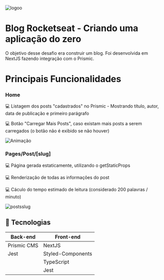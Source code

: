![logoo](https://user-images.githubusercontent.com/90292951/168811294-76740f2a-3b69-4f7b-9dc7-8908d0a88a30.jpg)


# Blog Rocketseat - Criando uma aplicação do zero  
O objetivo desse desafio era construir um blog.
Foi desenvolvida em NextJS fazendo integração com o Prismic.

# Principais Funcionalidades

### Home
💻 Listagem dos posts "cadastrados" no Prismic - Mostrando título, autor, data de publicação e primeiro parágrafo

💻 Botão "Carregar Mais Posts", caso existam mais posts a serem carregados (o botão não é exibido se não houver)

![Animação](https://user-images.githubusercontent.com/90292951/168809158-23dd047d-4ab2-468e-a811-cebeb3f1dde5.gif)

### Pages/Post/[slug]
💻 Página gerada estaticamente, utilizando o getStaticProps

💻 Renderização de todas as informações do post

💻 Cáculo do tempo estimado de leitura (considerado 200 palavras / minuto)

![postsslug](https://user-images.githubusercontent.com/90292951/168818083-19a3c957-4032-4023-ba0b-045f9954005d.gif)

## :rocket: Tecnologias

<table>
  <thead>
    <th>Back-end</th>
    <th>Front-end</th>
  </thead>
  <tbody>
    <tr>
      <td>Prismic CMS</td>
      <td>NextJS</td>
    </tr>
    <tr>
      <td>Jest</td>
      <td>Styled-Components</td>
    </tr>
     <tr>
      <td></td>
      <td>TypeScript</td>
    </tr>
     <tr>
      <td></td>
      <td>Jest</td>
    </tr>
  </tbody>
  
</table>



